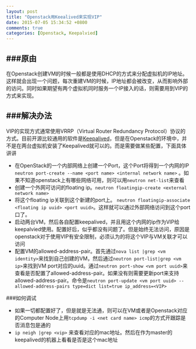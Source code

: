 ```yaml
---
layout: post
title: "Openstack用Keealived来实现VIP"
date: 2015-07-05 15:34:52 +0800
comments: true
categories: [Openstack, Keepalvied]
---
```


###原由
---
在Openstack创建VM的时候一般都是使用DHCP的方式来分配虚拟机的IP地址。这样就会出现一个问题，每次重建VM的时候，IP地址都会被改变，从而影响外部的访问。同时如果期望有两个虚拟机同时服务一个IP接入的话，则需要用到VIP的方式来实现。


###解决办法
---

VIP的实现方式通常使用VRRP（Virtual Router Redundancy Protocol）协议的方式。目前开源比较通用的软件是[Keepalived](http://keepalived.org/)，但是在Openstack的环境中，并不是在两台虚拟机安装了Keepalived就可以的。而是需要做某些配置，下面具体讲讲

- 在OpenStack的一个内部网络上创建一个Port，这个Port将得到一个内网的IP `neutron port-create --name <port name> <internal network name>` 。如果不知道openstack上有哪些网络可用，则可以用`neutron net-list`来查看
- 创建一个外网可访问的floating ip。`neutron floatingip-create <external network name>`
- 将这个floating ip关联到这个新建的port上。 `neutron floatingip-associate <floating ip uuid> <port uuid>`。这样就可以通过外部网络访问到这个port口了。
- 启动两台VM，然后各自配置keepalived，并且用这个内网的ip作为VIP给keepalvied使用。配置好后，似乎都没有问题了。但是始终无法访问，原因是openstack对于使用VIP有安全限制，必须认为的将这个VIP与VM关联才可以访问
- 配置VM的allowed-address-pair。首先通过`nova list |grep <vm identity>`来找到自己创建的VM，然后通过`neutron port-list|grep <vm ip>`来找到VM port对应的uuid。通过`neutron port-show <vm port uuid>`来查看是否配置了allowed-address-pair。如果没有则需要更新port来支持allowed-address-pair。命令是`neutron port-update <vm port uuid> --allowed-address-pairs type=dict list=true ip_address=<VIP>`

###如何调试

- 如果一切都配置好了，但是就是无法通，则可以在VM或者是Openstack对应的Computer Node上用`tcpdump -i <net card name> icmp`的方式开跟踪是否消息包是通的
- `ip neigh |grep <vip>` 来查看<vip>对应的mac地址。然后在作为master的keepalived的机器上看看是否是这个mac地址



